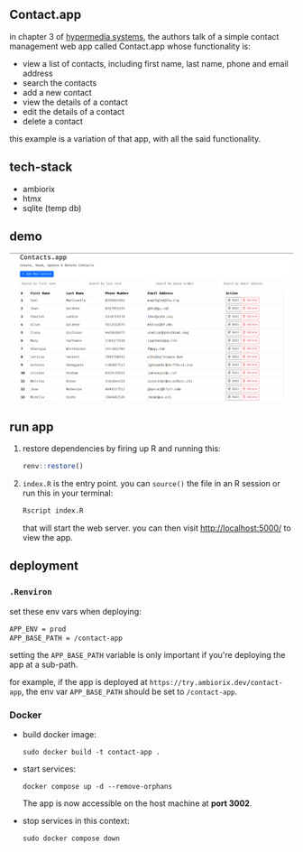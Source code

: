## Contact.app

in chapter 3 of [hypermedia systems](https://hypermedia.systems/a-web-1-0-application/), the authors talk of a simple contact management web app called Contact.app whose functionality is:

- view a list of contacts, including first name, last name, phone and email address
- search the contacts
- add a new contact
- view the details of a contact
- edit the details of a contact
- delete a contact

this example is a variation of that app, with all the said functionality.

## tech-stack

- ambiorix
- htmx
- sqlite (temp db)

## demo

![demo](./demo.png)

## run app

1. restore dependencies by firing up R and running this:

    ```r
    renv::restore()
    ```

2. `index.R` is the entry point. you can `source()` the file in an
R session or run this in your terminal:

    ```r
    Rscript index.R
    ```

    that will start the web server. you can then visit [http://localhost:5000/](http://localhost:5000/) to
    view the app.

## deployment

### `.Renviron`

set these env vars when deploying:

```
APP_ENV = prod
APP_BASE_PATH = /contact-app
```

setting the `APP_BASE_PATH` variable is only important if you're deploying
the app at a sub-path.

for example, if the app is deployed at `https://try.ambiorix.dev/contact-app`,
the env var `APP_BASE_PATH` should be set to `/contact-app`.

### Docker

- build docker image:

    ```
    sudo docker build -t contact-app .
    ```

- start services:

    ```
    docker compose up -d --remove-orphans
    ```

    The app is now accessible on the host machine at **port 3002**.

- stop services in this context:

    ```
    sudo docker compose down
    ```

